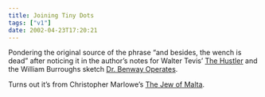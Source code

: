 ```yaml
---
title: Joining Tiny Dots
tags: ["v1"]
date: 2002-04-23T17:20:21
---
```


Pondering the original source of the phrase &#8220;and besides, the wench is dead&#8221; after noticing it in the author&#8217;s notes for Walter Tevis&#8217; [The Hustler][1] and the William Burroughs sketch [Dr. Benway Operates][2].

Turns out it&#8217;s from Christopher Marlowe&#8217;s [The Jew of Malta][3].

[1]: http://www.amazon.co.uk/exec/obidos/ASIN/0747539723/ohsky "'I made up Fast Eddie, too. Sarah might, in a way, be me; but that was in another country, and besides the wench is dead' - Walter Tevis' The Hustler on Amazon.co.uk"
[2]: http://www.lucaspickford.com/burrroutines.htm#benway "'And once I was caught short without instrument one and removed a uterine tumor with my teeth. That was in the Upper Effendi, and besides...the wench is dead' - William Burroughs sketch 'Dr. Benway Operates'"
[3]: http://www.perseus.tufts.edu/cgi-bin/ptext?doc=Perseus%3Atext%3A1999.03.0013&query=head%3D%2317#anch22 "Christopher Marlowe's 'The Jew of Malta' - Act 4, Scene 1, Line 42"
